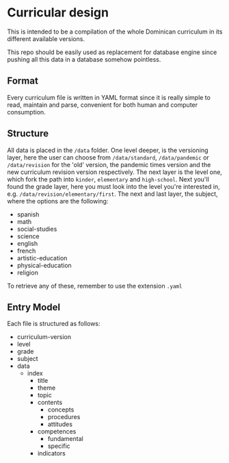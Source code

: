 # Curricular design

This is intended to be a compilation of the whole Dominican curriculum in its different available versions.

This repo should be easily used as replacement for database engine since pushing all this data in a database somehow pointless.

## Format

Every curriculum file is written in YAML format since it is really simple to read, maintain and parse, convenient for both human and computer consumption.

## Structure

All data is placed in the `/data` folder.
One level deeper, is the versioning layer, here the user can choose from `/data/standard`, `/data/pandemic` or `/data/revision` for the 'old' version, the pandemic times version and the new curriculum revision version respectively.
The next layer is the level one, which fork the path into `kinder`, `elementary` and `high-school`.
Next you'll found the grade layer, here you must look into the level you're interested in, e.g. `/data/revision/elementary/first`.
The next and last layer, the subject, where the options are the following:
- spanish
- math
- social-studies
- science
- english
- french
- artistic-education
- physical-education
- religion

To retrieve any of these, remember to use the extension `.yaml`

## Entry Model

Each file is structured as follows:
- curriculum-version
- level
- grade
- subject
- data
    - index
        - title
        - theme
        - topic
        - contents
            - concepts
            - procedures
            - attitudes
        - competences
            - fundamental
            - specific
        - indicators

